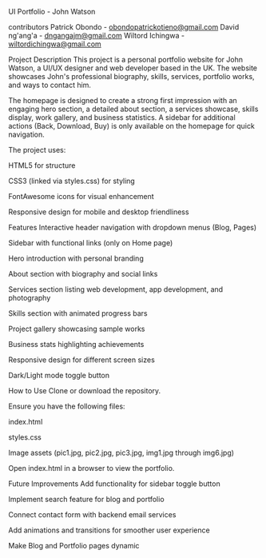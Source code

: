 UI Portfolio - John Watson

contributors 
    Patrick Obondo - obondopatrickotieno@gmail.com
    David ng'ang'a - dngangajm@gmail.com
    Wiltord Ichingwa - wiltordichingwa@gmail.com

Project Description
This project is a personal portfolio website for John Watson, a UI/UX designer and web developer based in the UK. The website showcases John's professional biography, skills, services, portfolio works, and ways to contact him.

The homepage is designed to create a strong first impression with an engaging hero section, a detailed about section, a services showcase, skills display, work gallery, and business statistics.
A sidebar for additional actions (Back, Download, Buy) is only available on the homepage for quick navigation.

The project uses:

HTML5 for structure

CSS3 (linked via styles.css) for styling

FontAwesome icons for visual enhancement

Responsive design for mobile and desktop friendliness

Features
Interactive header navigation with dropdown menus (Blog, Pages)

Sidebar with functional links (only on Home page)

Hero introduction with personal branding

About section with biography and social links

Services section listing web development, app development, and photography

Skills section with animated progress bars

Project gallery showcasing sample works

Business stats highlighting achievements

Responsive design for different screen sizes

Dark/Light mode toggle button

How to Use
Clone or download the repository.

Ensure you have the following files:

index.html

styles.css

Image assets (pic1.jpg, pic2.jpg, pic3.jpg, img1.jpg through img6.jpg)

Open index.html in a browser to view the portfolio.

Future Improvements
Add functionality for sidebar toggle button

Implement search feature for blog and portfolio

Connect contact form with backend email services

Add animations and transitions for smoother user experience

Make Blog and Portfolio pages dynamic

